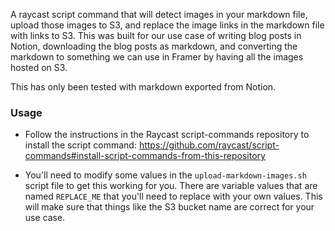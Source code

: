A raycast script command that will detect images in your markdown file, upload those images to S3, and replace the image links in the markdown file with links to S3. This was built for our use case of writing blog posts in Notion, downloading the blog posts as markdown, and converting the markdown to something we can use in Framer by having all the images hosted on S3.

This has only been tested with markdown exported from Notion.

### Usage

- Follow the instructions in the Raycast script-commands repository to install the script command: https://github.com/raycast/script-commands#install-script-commands-from-this-repository

- You'll need to modify some values in the `upload-markdown-images.sh` script file to get this working for you. There are variable values that are named `REPLACE_ME` that you'll need to replace with your own values. This will make sure that things like the S3 bucket name are correct for your use case.

